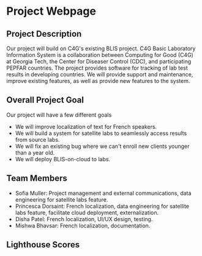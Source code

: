 # Project Webpage
## Project Description
Our project will build on C4G's existing BLIS project. C4G Basic Laboratory Information System is a collaboration between Computing for Good (C4G) at Georgia Tech, the Center for Diseaser Control (CDC), and participating PEPFAR countries. The project provides software for tracking of lab test results in developing countries. We will provide support and maintenance, improve existing features, as well as provide new features to the system.

## Overall Project Goal
Our project will have a few different goals
- We will improve localization of text for French speakers.
- We will build a system for satellite labs to seamlessly access results from source labs. 
- We will fix an existing bug where we can't enroll new clients younger than a year old.
- We will deploy BLIS-on-cloud to labs.

## Team Members
- Sofia Muller: Project management and external communications, data engineering for satellite labs feature.
- Princesca Dorsaint: French localization, data engineering for satellite labs feature, facilitate cloud deployment, externalization.
- Disha Patel: French localization, UI/UX design, testing.
- Mishwa Bhavsar: French localization, documentation.

## Lighthouse Scores
